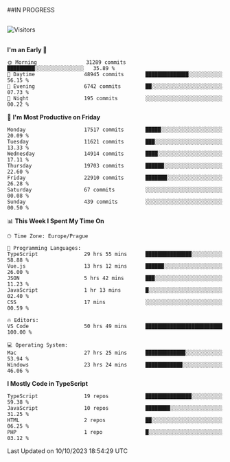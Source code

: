 ##IN PROGRESS
##
![Visitors](https://komarev.com/ghpvc/?username=petrbui&style=for-the-badge&label=Visitors+👀)



##
<!--
[![My GitHub stats](https://github-readme-stats.vercel.app/api?username=petrbui&theme=github_dark)](https://github.com/anuraghazra/github-readme-stats)

[![My wakatime stats](https://github-readme-stats.vercel.app/api/wakatime?username=petrbui&theme=github_dark)](https://github.com/anuraghazra/github-readme-stats)
-->
<!--START_SECTION:waka-->
**I'm an Early 🐤** 

```text
🌞 Morning                31289 commits       █████████░░░░░░░░░░░░░░░░   35.89 % 
🌆 Daytime                48945 commits       ██████████████░░░░░░░░░░░   56.15 % 
🌃 Evening                6742 commits        ██░░░░░░░░░░░░░░░░░░░░░░░   07.73 % 
🌙 Night                  195 commits         ░░░░░░░░░░░░░░░░░░░░░░░░░   00.22 % 
```
📅 **I'm Most Productive on Friday** 

```text
Monday                   17517 commits       █████░░░░░░░░░░░░░░░░░░░░   20.09 % 
Tuesday                  11621 commits       ███░░░░░░░░░░░░░░░░░░░░░░   13.33 % 
Wednesday                14914 commits       ████░░░░░░░░░░░░░░░░░░░░░   17.11 % 
Thursday                 19703 commits       ██████░░░░░░░░░░░░░░░░░░░   22.60 % 
Friday                   22910 commits       ███████░░░░░░░░░░░░░░░░░░   26.28 % 
Saturday                 67 commits          ░░░░░░░░░░░░░░░░░░░░░░░░░   00.08 % 
Sunday                   439 commits         ░░░░░░░░░░░░░░░░░░░░░░░░░   00.50 % 
```


📊 **This Week I Spent My Time On** 

```text
🕑︎ Time Zone: Europe/Prague

💬 Programming Languages: 
TypeScript               29 hrs 55 mins      ███████████████░░░░░░░░░░   58.88 % 
Vue.js                   13 hrs 12 mins      ██████░░░░░░░░░░░░░░░░░░░   26.00 % 
JSON                     5 hrs 42 mins       ███░░░░░░░░░░░░░░░░░░░░░░   11.23 % 
JavaScript               1 hr 13 mins        █░░░░░░░░░░░░░░░░░░░░░░░░   02.40 % 
CSS                      17 mins             ░░░░░░░░░░░░░░░░░░░░░░░░░   00.59 % 

🔥 Editors: 
VS Code                  50 hrs 49 mins      █████████████████████████   100.00 % 

💻 Operating System: 
Mac                      27 hrs 25 mins      █████████████░░░░░░░░░░░░   53.94 % 
Windows                  23 hrs 24 mins      ████████████░░░░░░░░░░░░░   46.06 % 
```

**I Mostly Code in TypeScript** 

```text
TypeScript               19 repos            ███████████████░░░░░░░░░░   59.38 % 
JavaScript               10 repos            ████████░░░░░░░░░░░░░░░░░   31.25 % 
HTML                     2 repos             ██░░░░░░░░░░░░░░░░░░░░░░░   06.25 % 
PHP                      1 repo              █░░░░░░░░░░░░░░░░░░░░░░░░   03.12 % 
```




 Last Updated on 10/10/2023 18:54:29 UTC
<!--END_SECTION:waka-->
